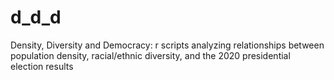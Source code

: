 # d_d_d
Density, Diversity and Democracy: r scripts analyzing relationships between population density, racial/ethnic diversity, and the 2020 presidential election results
